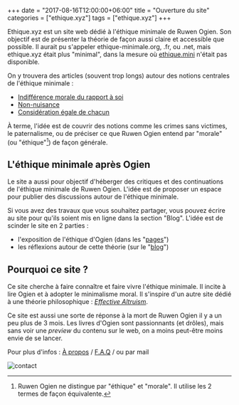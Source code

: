 +++
date = "2017-08-16T12:00:00+06:00"
title = "Ouverture du site"
categories = ["ethique.xyz"]
tags = ["ethique.xyz"]
+++

Ethique.xyz est un site web dédié à l'éthique minimale de Ruwen Ogien. Son objectif est de présenter la théorie de façon aussi claire et accessible que possible. Il aurait pu s'appeler ethique-minimale.org, .fr, ou .net, mais ethique.xyz était plus "minimal", dans la mesure où [ethique.mini](http://ethique.mini) n'était pas disponible.

On y trouvera des articles (souvent trop longs) autour des notions centrales de l'éthique minimale :

* [Indifférence morale du rapport à soi](/page/indifference-morale-rapport-a-soi)
* [Non-nuisance](/page/principe-non-nuisance)
* [Considération égale de chacun](/page/egale-consideration-de-chacun)

À terme, l'idée est de couvrir des notions comme les crimes sans victimes, le paternalisme, ou de préciser ce que Ruwen Ogien entend par "morale" (ou "éthique"[^1]) de façon générale.

## L'éthique minimale après Ogien

Le site a aussi pour objectif d'héberger des critiques et des continuations de l'éthique minimale de Ruwen Ogien. L'idée est de proposer un espace pour publier des discussions autour de l'éthique minimale.

Si vous avez des travaux que vous souhaitez partager, vous pouvez écrire au site pour qu'ils soient mis en ligne dans la section "Blog". L'idée est de scinder le site en 2 parties :

* l'exposition de l'éthique d'Ogien (dans les "[pages](/page/)")
* les réflexions autour de cette théorie (sur le "[blog](/blog/)")

## Pourquoi ce site ?

Ce site cherche à faire connaître et faire vivre l'éthique minimale. Il incite à lire Ogien et à adopter le minimalisme moral. Il s'inspire d'un autre site dédié à une théorie philosophique : *[Effective Altruism](https://www.effectivealtruism.org/)*.

Ce site est aussi une sorte de réponse à la mort de Ruwen Ogien il y a un peu plus de 3 mois. Les livres d'Ogien sont passionnants (et drôles), mais sans voir une *preview* du contenu sur le web, on a moins peut-être moins envie de se lancer.

Pour plus d'infos : [À propos](/page/a-propos) / [F.A.Q](/page/faq) / ou par mail

![contact](/media/contact.png)

[^1]: Ruwen Ogien ne distingue par "éthique" et "morale". Il utilise les 2 termes de façon équivalente.
